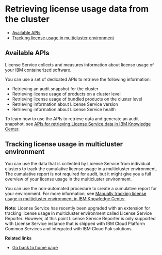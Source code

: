 # Retrieving license usage data from the cluster

* [Available APIs](#available-apis)
* [Tracking license usage in multicluster environment](#tracking-license-usage-in-multicluster-environment)

## Available APIs

License Service collects and measures information about license usage of your IBM containerized software.

You can use a set of dedicated APIs to retrieve the following information:

- Retrieving an audit snapshot for the cluster
- Retrieving license usage of products on a cluster level
- Retrieving license usage of bundled products on the cluster level
- Retrieving information about License Service version
- Retrieving information about License Service health

To learn how to use the APIs to retrieve data and generate an audit snapshot, see [APIs for retrieving License Service data in IBM Knowledge Center](https://www.ibm.com/support/knowledgecenter/SSHKN6/license-service/1.x.x/retrieving.html).

## Tracking license usage in multicluster environment

You can use the data that is collected by License Service from individual clusters to track the cumulative license usage in a multicluster environment. The cumulative report is not required for audit, but it might give you a full overview of your license usage in the multicluster environment.

You can use the non-automated procedure to create a cumulative report for your environment. For more information, see [Manually tracking license usage in multicluster environment in IBM Knowledge Center](https://www.ibm.com/support/knowledgecenter/SSHKN6/license-service/1.x.x/multicluster.html).

**Note:** License Service has recently been upgraded with an extension for tracking license usage in multicluster environment called License Service Reporter. However, at this point License Service Reporter is only supported with License Service instance that is shipped with IBM Cloud Platform Common Services and integrated with IBM Cloud Pak solutions.

**Related links**
- [Go back to home page](../License_Service_main.md#documentation)

